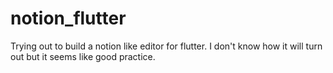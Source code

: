 # notion_flutter

Trying out to build a notion like editor for flutter. I don't know how it will turn out but it
seems like good practice.